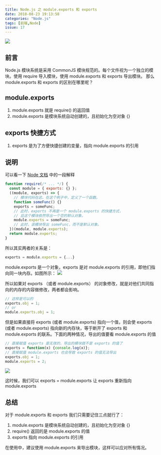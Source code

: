 ```yaml
---
title: Node.js 之 module.exports 和 exports
date: 2018-08-23 19:13:58
categories: "Node.js"
tags: [前端,Node]
issue: 17
---
```

![](https://ws1.sinaimg.cn/large/006tNbRwgy1fujuxtngyxj31kw11xu10.jpg)
## 前言
Node.js 模块系统是采用 CommonJS 模块规范的。每个文件视为一个独立的模块。使用 require 导入模块，使用 module.exports 和 exports 导出模块。
那么 module.exports 和 exports 的区别在哪里呢？

<!-- more -->

## module.exports
1. module.exports 就是 require() 的返回值
2. module.exports 是模块系统自动创建的，且初始化为空对象 {}

##  exports 快捷方式
1. exports 是为了方便快捷创建的变量，指向 module.exports 的引用

## 说明
可以看一下 [Node 文档](http://nodejs.cn/api/modules.html#modules_exports_shortcut) 中的一段解释
```js
function require(/* ... */) {
  const module = { exports: {} };
  ((module, exports) => {
    // 模块代码在这。在这个例子中，定义了一个函数。
    function someFunc() {}
    exports = someFunc;
    // 此时，exports 不再是一个 module.exports 的快捷方式，
    // 且这个模块依然导出一个空的默认对象。
    module.exports = someFunc;
    // 此时，该模块导出 someFunc，而不是默认对象。
  })(module, module.exports);
  return module.exports;
}
```

所以其实两者的关系是：
```js
exports = module.exports = {...}
```
module.exports 是一个对象，exports 是对 module.exports 的引用，即他们指向同一块内存。如图所示：
![](https://ws2.sinaimg.cn/large/006tNbRwgy1fujmsr1hdfj30jk0e8dgn.jpg)

所以如果对 exports （或者 module.exports） 的对象修改，就是对他们共同指向的内存的内容做修改，两者都会影响。
```js
// 这样是可以的
exports.obj = 1;
// or
module.exports.obj = 1;
```

但是如果直接将 exports (或者 module.exports) 指向一个值，则会使 exports (或者 module.exports) 指向新的内存块，等于断开了 exports 和 module.exports 的联系。下面的两种情况，导出的值要看 module.exports 的值
```js
// 直接赋值 exports 是无效的，导出的模块就不是 exports 的值了
exports = function(x) {console.log(x)};
// 直接赋值 module.exports 也会导致 exports 的值无法导出
exports.obj = 1;
module.exports = 2;
```
![](https://ws3.sinaimg.cn/large/006tNbRwgy1fujnekk29fj312k0diabx.jpg)

这时候，我们可以 exports = module.exports 让 exports 重新指向 module.exports

## 总结
对于 module.exports 和 exports 我们只需要记住三点就行了：

1. module.exports 是模块系统自动创建的，且初始化为空对象 {}
2. require() 返回的是 module.exports 的值
3. exports 指向 module.exports 的引用

在使用中，建议使用 module.exports 来导出模块，这样可以应对所有情况。

